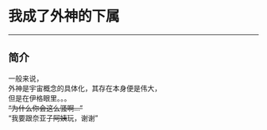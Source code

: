 # 我成了外神的下属  

---

## 简介  

一般来说，  
外神是宇宙概念的具体化，其存在本身便是伟大，  
但是在伊格眼里。。。  
~~“为什么你会这么骚啊...”~~  
“我要跟奈亚子~~阿姨~~玩，谢谢”
